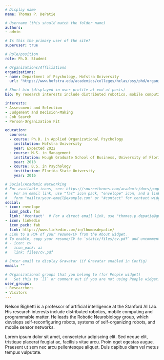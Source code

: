 ```yaml
---
# Display name
name: Thomas P. DePatie

# Username (this should match the folder name)
authors:
- admin

# Is this the primary user of the site?
superuser: true

# Role/position
role: Ph.D. Student

# Organizations/Affiliations
organizations:
- name: Department of Psychology, Hofstra University
  url: "https://www.hofstra.edu/academics/colleges/hclas/psy/phd/organizational-psychology-phd.html"

# Short bio (displayed in user profile at end of posts)
bio: My research interests include distributed robotics, mobile computing and programmable matter.

interests:
- Assessment and Selection
- Judgement and Decision-Making
- Job Search
- Person-Organization Fit

education:
  courses:
  - course: Ph.D. in Applied Organizational Psychology
    institution: Hofstra University
    year: Expected 2022
  - course: M.S. in Management
    institution: Hough Graduate School of Business, University of Florida
    year: 2018
  - course: B.S. in Psychology
    institution: Florida State University
    year: 2016

# Social/Academic Networking
# For available icons, see: https://sourcethemes.com/academic/docs/page-builder/#icons
#   For an email link, use "fas" icon pack, "envelope" icon, and a link in the
#   form "mailto:your-email@example.com" or "#contact" for contact widget.
social:
- icon: envelope
  icon_pack: fas
  link: '#contact'  # For a direct email link, use "thomas.p.depatie@gmail.com".
- icon: linkedin
  icon_pack: fab
  link: https://www.linkedin.com/in/thomasdepatie/
# Link to a PDF of your resume/CV from the About widget.
# To enable, copy your resume/CV to `static/files/cv.pdf` and uncomment the lines below.
# - icon: cv
#   icon_pack: ai
#   link: files/cv.pdf

# Enter email to display Gravatar (if Gravatar enabled in Config)
email: ""

# Organizational groups that you belong to (for People widget)
#   Set this to `[]` or comment out if you are not using People widget.
user_groups:
- Researchers
- Visitors
---
```


Nelson Bighetti is a professor of artificial intelligence at the Stanford AI Lab. His research interests include distributed robotics, mobile computing and programmable matter. He leads the Robotic Neurobiology group, which develops self-reconfiguring robots, systems of self-organizing robots, and mobile sensor networks.

Lorem ipsum dolor sit amet, consectetur adipiscing elit. Sed neque elit, tristique placerat feugiat ac, facilisis vitae arcu. Proin eget egestas augue. Praesent ut sem nec arcu pellentesque aliquet. Duis dapibus diam vel metus tempus vulputate.
